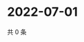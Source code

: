 # 2022-07-01

共 0 条

<!-- BEGIN WEIBO -->
<!-- 最后更新时间 Fri Jul 01 2022 17:16:02 GMT+0800 (China Standard Time) -->

<!-- END WEIBO -->
